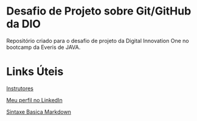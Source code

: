 # Desafio de Projeto sobre Git/GitHub da DIO
Repositório criado para o desafio de projeto da Digital Innovation One no bootcamp da Everis de JAVA.

# Links Úteis
[Instrutores](https://www.linkedin.com/school/digitalinnovation-one/mycompany/)

[Meu perfil no LinkedIn](https://www.linkedin.com/school/digitalinnovation-one/mycompany/)

[Sintaxe Basica Markdown](https://www.markdownguide.org/basic-syntax/)

